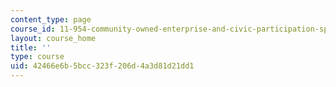 ```yaml
---
content_type: page
course_id: 11-954-community-owned-enterprise-and-civic-participation-spring-2005
layout: course_home
title: ''
type: course
uid: 42466e6b-5bcc-323f-206d-4a3d81d21dd1
---
```

